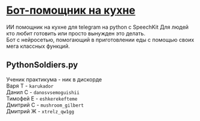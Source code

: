 # [Бот-помощник на кухне](https://t.me/cook_help_ai_bot)
ИИ помощник на кухне для telegram на python с SpeechKit
Для людей кто любит готовить или просто вынужден это делать.  
Бот с нейросетью, помогающий в приготовлении еды с помощью своих мега классных функций.  

## PythonSoldiers.py

Ученик практикума - ник в дискорде  
Варя Т - `karukador`  
Данил С - `danosvsemoguishii`  
Тимофей Е - `eshkerekefteme`  
Дмитрий С - `mushroom_gilbert`  
Дмитрий Ж - `xtrelz_qw1gg`
